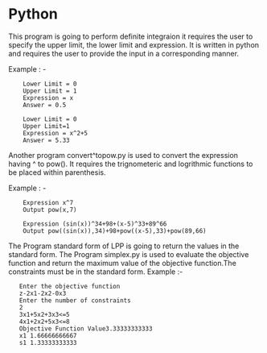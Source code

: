 # Python

This program is going to perform definite integraion it requires the user to specify the upper limit, the lower limit and expression.
It is written in python and requires the user to provide the input in a corresponding manner.

Example : -
       
       
        Lower Limit = 0
        Upper Limit = 1
        Expression = x
        Answer = 0.5
        
        Lower Limit = 0
        Upper Limit=1
        Expression = x^2+5
        Answer = 5.33
        
Another program convert^topow.py is used to convert the expression having ^ to pow(). It requires the trignometeric and logrithmic functions to be placed within parenthesis.
  
Example : -
        
        
        Expression x^7
        Output pow(x,7)
        
        Expression (sin(x))^34+98+(x-5)^33+89^66
        Output pow((sin(x)),34)+98+pow((x-5),33)+pow(89,66)
        
The Program standard form of LPP is going to return the values in the standard form.
The Program simplex.py is used to evaluate the objective function and return the maximum value of the objective function.The constraints must be in the standard form.
Example :-

       Enter the objective function
       z-2x1-2x2-0x3
       Enter the number of constraints
       2
       3x1+5x2+3x3<=5
       4x1+2x2+5x3<=8
       Objective Function Value3.33333333333
       x1 1.66666666667
       s1 1.33333333333
